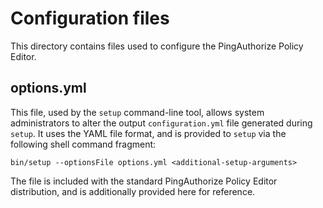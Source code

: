 # Configuration files
This directory contains files used to configure the PingAuthorize Policy Editor.

## options.yml
This file, used by the `setup` command-line tool, allows system administrators to alter the output `configuration.yml` 
file generated during `setup`. It uses the YAML file format, and is provided to `setup` via the following shell command
fragment:

```
bin/setup --optionsFile options.yml <additional-setup-arguments>
```

The file is included with the standard PingAuthorize Policy Editor distribution, and is additionally provided here
for reference.

